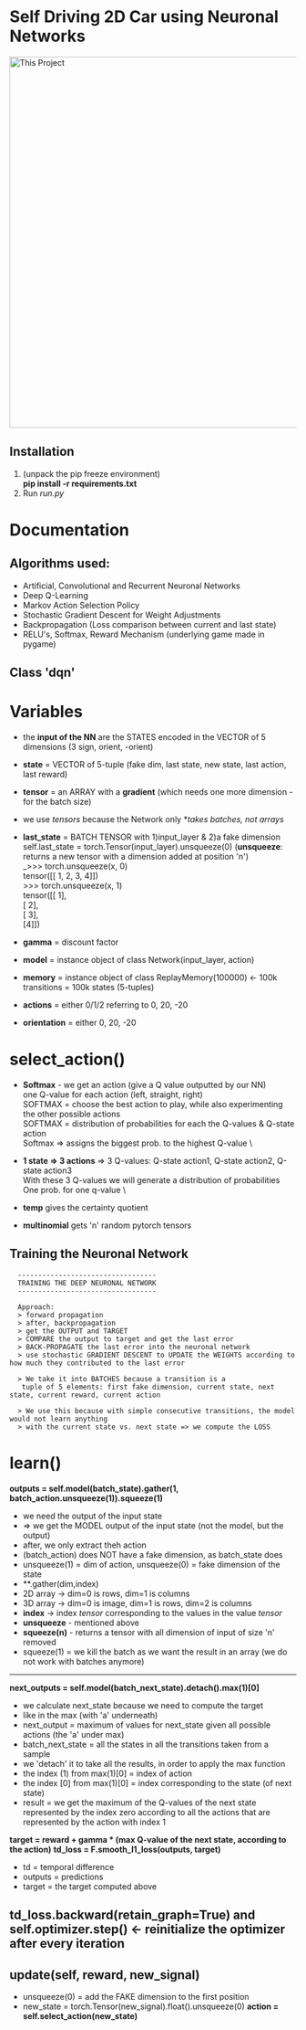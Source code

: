 # Self Driving 2D Car using Neuronal Networks

<img alt="This Project" width="650px" src="https://media1.giphy.com/media/pEFZpjHViGS5oPgafQ/giphy.gif?cid=790b76116f137695cee9dbed09df2392cdff4277249330c2&rid=giphy.gif&ct=g" />

Installation
-
1) (unpack the pip freeze environment) \
   __pip install -r requirements.txt__
2) Run _run.py_



# Documentation

## Algorithms used:
- Artificial, Convolutional and Recurrent Neuronal Networks
- Deep Q-Learning
- Markov Action Selection Policy
- Stochastic Gradient Descent for Weight Adjustments
- Backpropagation (Loss comparison between current and last state)
- RELU's, Softmax, Reward Mechanism
(underlying game made in pygame)

## Class 'dqn'

# Variables
- the **input of the NN** are the STATES encoded in the VECTOR of 5 dimensions (3 sign, orient, -orient)
- **state** = VECTOR of 5-tuple (fake dim, last state, new state, last action, last reward)
- **tensor** = an ARRAY with a **gradient** (which needs one more dimension - for the batch size)
- we use _tensors_ because the Network only **takes batches, not arrays*
- **last_state** = BATCH TENSOR with 1)input_layer & 2)a fake dimension
        self.last_state = torch.Tensor(input_layer).unsqueeze(0)
        (**unsqueeze**: returns a new tensor with a dimension added at position 'n') \
        _>>> torch.unsqueeze(x, 0) \
         tensor([[ 1,  2,  3,  4]]) \
         >>> torch.unsqueeze(x, 1) \
         tensor([[ 1], \
               [ 2], \
               [ 3], \
               [4]])

- **gamma** = discount factor
- **model** = instance object of class Network(input_layer, action)
- **memory** = instance object of class ReplayMemory(100000) <- 100k transitions = 100k states (5-tuples) 
- **actions** = either 0/1/2 referring to 0, 20, -20 
- **orientation** = either 0, 20, -20

# select_action()
- **Softmax** - we get an action (give a Q value outputted by our NN) \
  one Q-value for each action (left, straight, right) \
         SOFTMAX = choose the best action to play, while also experimenting the other possible actions \
       SOFTMAX = distribution of probabilities for each the Q-values & Q-state action \
       Softmax => assigns the biggest prob. to the highest Q-value \
       
- **1 state => 3 actions** => 3 Q-values: Q-state action1, Q-state action2, Q-state action3 \
       With these 3 Q-values we will generate a distribution of probabilities \
       One prob. for one q-value \
       
- **temp** gives the certainty quotient
- **multinomial** gets 'n' random pytorch tensors


## Training the Neuronal Network
      ----------------------------------
      TRAINING THE DEEP NEURONAL NETWORK
      ----------------------------------
     
      Approach:
      > forward propagation
      > after, backpropagation
      > get the OUTPUT and TARGET
      > COMPARE the output to target and get the last error
      > BACK-PROPAGATE the last error into the neuronal network
      > use stochastic GRADIENT DESCENT to UPDATE the WEIGHTS according to how much they contributed to the last error
     
      > We take it into BATCHES because a transition is a
       tuple of 5 elements: first fake dimension, current state, next state, current reward, current action
   
      > We use this because with simple consecutive transitions, the model would not learn anything
      > with the current state vs. next state => we compute the LOSS
      
# learn()

**outputs = self.model(batch_state).gather(1, batch_action.unsqueeze(1)).squeeze(1)**
- we need the output of the input state
- => we get the MODEL output of the input state (not the model, but the output)
- after, we only extract theh action 
- (batch_action) does NOT have a fake dimension, as batch_state does
- unsqueeze(1) = dim of action, unsqueeze(0) = fake dimension of the state
- **.gather(dim,index)
- 2D array -> dim=0 is rows, dim=1 is columns
- 3D array -> dim=0 is image, dim=1 is rows, dim=2 is columns
- **index** -> index _tensor_ corresponding to the values in the value _tensor_
- **unsqueeze** - mentioned above
- **squeeze(n)** - returns a tensor with all dimension of input of size 'n' removed
- squeeze(1) = we kill the batch as we want the result in an array (we do not work with batches anymore)

--------------------------------------
**next_outputs = self.model(batch_next_state).detach().max(1)[0]**
- we calculate next_state because we need to compute the target
- like in the max (with 'a' underneath)
- next_output = maximum of values for next_state given all possible actions (the 'a' under max)
- batch_next_state = all the states in all the transitions taken from a sample
- we 'detach' it to take all the results, in order to apply the max function
- the index (1) from max(1)[0] = index of action
- the index [0] from max(1)[0] = index corresponding to the state (of next state)
- result = we get the maximum of the Q-values of the next state represented by the index zero according
to all the actions that are represented by the action with index 1

**target = reward + gamma * (max Q-value of the next state, according to the action)**
**td_loss = F.smooth_l1_loss(outputs, target)**
- td = temporal difference
- outputs = predictions
- target = the target computed above

**td_loss.backward(retain_graph=True) and self.optimizer.step() <- reinitialize the optimizer after every iteration**
------------------------------
## update(self, reward, new_signal)
- unsqueeze(0) = add the FAKE dimension to the first position
- new_state = torch.Tensor(new_signal).float().unsqueeze(0)
**action = self.select_action(new_state)**

